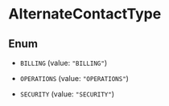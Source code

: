 

# AlternateContactType

## Enum


* `BILLING` (value: `"BILLING"`)

* `OPERATIONS` (value: `"OPERATIONS"`)

* `SECURITY` (value: `"SECURITY"`)



